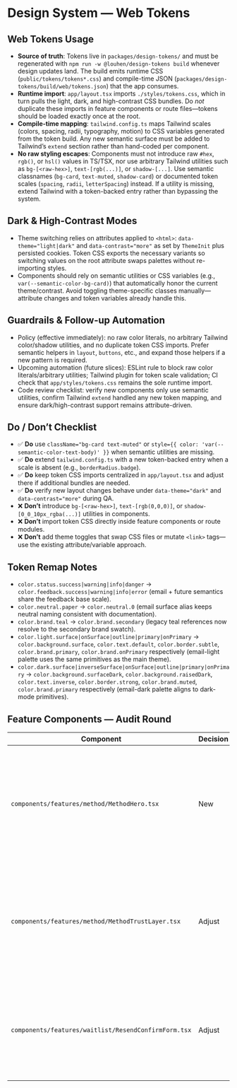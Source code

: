 # Design System — Web Tokens

## Web Tokens Usage
- **Source of truth**: Tokens live in `packages/design-tokens/` and must be regenerated with `npm run -w @louhen/design-tokens build` whenever design updates land. The build emits runtime CSS (`public/tokens/tokens*.css`) and compile-time JSON (`packages/design-tokens/build/web/tokens.json`) that the app consumes.
- **Runtime import**: `app/layout.tsx` imports `./styles/tokens.css`, which in turn pulls the light, dark, and high-contrast CSS bundles. Do *not* duplicate these imports in feature components or route files—tokens should be loaded exactly once at the root.
- **Compile-time mapping**: `tailwind.config.ts` maps Tailwind scales (colors, spacing, radii, typography, motion) to CSS variables generated from the token build. Any new semantic surface must be added to Tailwind’s `extend` section rather than hand-coded per component.
- **No raw styling escapes**: Components must not introduce raw `#hex`, `rgb()`, or `hsl()` values in TS/TSX, nor use arbitrary Tailwind utilities such as `bg-[<raw-hex>]`, `text-[rgb(...)]`, or `shadow-[...]`. Use semantic classnames (`bg-card`, `text-muted`, `shadow-card`) or documented token scales (`spacing`, `radii`, `letterSpacing`) instead. If a utility is missing, extend Tailwind with a token-backed entry rather than bypassing the system.

## Dark & High-Contrast Modes
- Theme switching relies on attributes applied to `<html>`: `data-theme="light|dark"` and `data-contrast="more"` as set by `ThemeInit` plus persisted cookies. Token CSS exports the necessary variants so switching values on the root attribute swaps palettes without re-importing styles.
- Components should rely on semantic utilities or CSS variables (e.g., `var(--semantic-color-bg-card)`) that automatically honor the current theme/contrast. Avoid toggling theme-specific classes manually—attribute changes and token variables already handle this.

## Guardrails & Follow-up Automation
- Policy (effective immediately): no raw color literals, no arbitrary Tailwind color/shadow utilities, and no duplicate token CSS imports. Prefer semantic helpers in `layout`, `buttons`, etc., and expand those helpers if a new pattern is required.
- Upcoming automation (future slices): ESLint rule to block raw color literals/arbitrary utilities; Tailwind plugin for token scale validation; CI check that `app/styles/tokens.css` remains the sole runtime import.
- Code review checklist: verify new components only use semantic utilities, confirm Tailwind `extend` handled any new token mapping, and ensure dark/high-contrast support remains attribute-driven.

## Do / Don’t Checklist
- ✅ **Do** use `className="bg-card text-muted"` or `style={{ color: 'var(--semantic-color-text-body)' }}` when semantic utilities are missing.
- ✅ **Do** extend `tailwind.config.ts` with a new token-backed entry when a scale is absent (e.g., `borderRadius.badge`).
- ✅ **Do** keep token CSS imports centralized in `app/layout.tsx` and adjust there if additional bundles are needed.
- ✅ **Do** verify new layout changes behave under `data-theme="dark"` and `data-contrast="more"` during QA.
- ❌ **Don’t** introduce `bg-[<raw-hex>]`, `text-[rgb(0,0,0)]`, or `shadow-[0_0_10px_rgba(...)]` utilities in components.
- ❌ **Don’t** import token CSS directly inside feature components or route modules.
- ❌ **Don’t** add theme toggles that swap CSS files or mutate `<link>` tags—use the existing attribute/variable approach.

## Token Remap Notes
- `color.status.success|warning|info|danger` → `color.feedback.success|warning|info|error` (email + future semantics share the feedback base scale).
- `color.neutral.paper` → `color.neutral.0` (email surface alias keeps neutral naming consistent with documentation).
- `color.brand.teal` → `color.brand.secondary` (legacy teal references now resolve to the secondary brand swatch).
- `color.light.surface|onSurface|outline|primary|onPrimary` → `color.background.surface`, `color.text.default`, `color.border.subtle`, `color.brand.primary`, `color.brand.onPrimary` respectively (email-light palette uses the same primitives as the main theme).
- `color.dark.surface|inverseSurface|onSurface|outline|primary|onPrimary` → `color.background.surfaceDark`, `color.background.raisedDark`, `color.text.inverse`, `color.border.strong`, `color.brand.muted`, `color.brand.primary` respectively (email-dark palette aligns to dark-mode primitives).

## Feature Components — Audit Round

| Component | Decision | Rationale | Required Tokens | Owner | Next Steps |
| --- | --- | --- | --- | --- | --- |
| `components/features/method/MethodHero.tsx` | New | Rebuilt hero with `components/ui` primitives, token-only styling, deterministic `data-testid`s, and refreshed analytics wiring; old layout relied on missing imports and non-token gradients. | `spacingAlias.md`, `spacingAlias.2xl`, `radii.2xl`, `radii.pill`, `color.brand.primary`, `semantic.color.bg.page`, `semantic.color.text.body`, `shadow.card` | Codex | 1. QA gradient fallback across supported browsers. 2. Regenerate screenshot baselines once visuals are approved. |
| `components/features/method/MethodTrustLayer.tsx` | Adjust | Replaced legacy helpers with the shared `Card` primitive, standardized badge/typography with tokens, and added deterministic selectors while preserving TrustSchema output. | `spacingAlias.sm`, `spacingAlias.2xl`, `radii.pill`, `color.border.subtle`, `semantic.color.bg.page`, `semantic.color.text.body` | Codex | 1. Confirm badge token variants cover upcoming seasonal palette needs. |
| `components/features/waitlist/ResendConfirmForm.tsx` | Adjust | Adopted `Card`, `Input`, and `Button` primitives, enforced tokenized spacing, and added deterministic selectors without disrupting analytics. | `spacingAlias.xs`, `spacingAlias.md`, `radii.2xl`, `semantic.color.bg.card`, `semantic.color.text.body`, `semantic.color.status.success`, `semantic.color.status.error`, `shadow.card` | Codex | 1. Exercise resend flow in staging to validate loading indicator and status messaging. |
